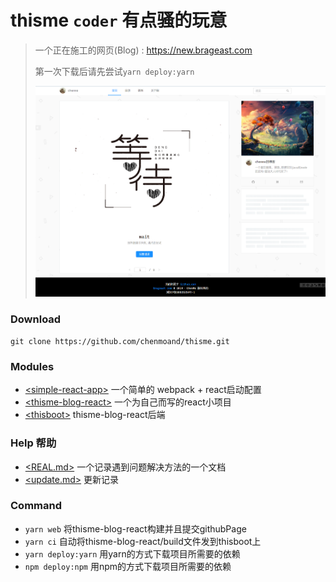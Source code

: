 # thisme ```coder``` 有点骚的玩意

> 一个正在施工的网页(Blog) : https://new.brageast.com
>
> 第一次下载后请先尝试```yarn deploy:yarn```
>
> ![例子](doc/img/截图.png)

### Download

``` git clone https://github.com/chenmoand/thisme.git ``` 

### Modules 

* [\<simple-react-app\>](./simple-react-app)  一个简单的 webpack + react启动配置
* [\<thisme-blog-react\>](./thisme-blog-react) 一个为自己而写的react小项目
* [\<thisboot\>](./thisboot) thisme-blog-react后端

### Help 帮助

*  [\<REAL.md\>](./REAL.md)  一个记录遇到问题解决方法的一个文档
*  [\<update.md\>](./doc/update.md)  更新记录

###  Command

* ```yarn web``` 将thisme-blog-react构建并且提交githubPage
* ```yarn ci``` 自动将thisme-blog-react/build文件发到thisboot上
* ```yarn deploy:yarn```  用yarn的方式下载项目所需要的依赖
* ```npm deploy:npm``` 用npm的方式下载项目所需要的依赖 


